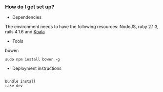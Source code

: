 ### How do I get set up? ###

* Dependencies

The environment needs to have the following resources:
NodeJS, ruby 2.1.3, rails 4.1.6 and [Koala](https://github.com/arsduo/koala/wiki/Graph-API)

* Tools

bower: 
```
sudo npm install bower -g
```

* Deployment instructions

```

bundle install
rake dev
```
